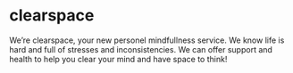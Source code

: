# clearspace

We’re clearspace, your new personel mindfullness service. We know life is hard and full of stresses and inconsistencies. We can offer support and health to help you clear your mind and have space to think!
